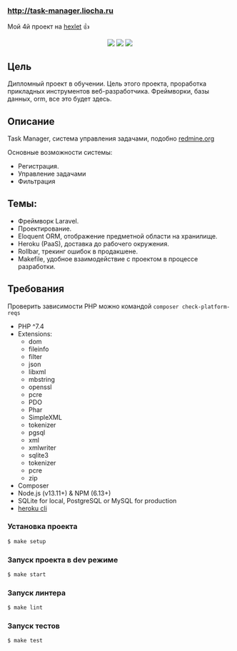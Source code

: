 ### http://task-manager.liocha.ru

Мой 4й проект  на  [hexlet](https://ru.hexlet.io/?ref=257626) :+1:
    
<p align="center">
<a href="https://github.com/Liocha/php-project-lvl4/actions"><img src="https://github.com/Liocha/php-project-lvl4/workflows/Master%20workflow/badge.svg" /></a>
<a href="https://codeclimate.com/github/Liocha/php-project-lvl4/maintainability"><img src="https://api.codeclimate.com/v1/badges/e502da4681faea3ec3b2/maintainability" /></a>
<a href="https://codeclimate.com/github/Liocha/php-project-lvl4/test_coverage"><img src="https://api.codeclimate.com/v1/badges/e502da4681faea3ec3b2/test_coverage" /></a>
</p>

## Цель

Дипломный проект в обучении. Цель этого проекта, проработка прикладных инструментов веб-разработчика. Фреймворки, базы данных, orm, все это будет здесь. 

## Описание

Task Manager, система управления задачами, подобно [redmine.org](http://redmine.org)

Основные возможности системы:

* Регистрация.
* Управление задачами
* Фильтрация

## Темы:

* Фреймворк Laravel.
* Проектирование. 
* Eloquent ORM, отображение предметной области на хранилище.
* Heroku (PaaS), доставка до рабочего окружения.
* Rollbar, трекинг ошибок в продакшене.
* Makefile, удобное взаимодействие с проектом в процессе разработки.

## Требования

Проверить зависимости PHP можно командой `composer check-platform-reqs`
* PHP ^7.4
* Extensions:
    - dom
    - fileinfo
    - filter
    - json
    - libxml
    - mbstring
    - openssl
    - pcre
    - PDO
    - Phar
    - SimpleXML
    - tokenizer
    - pgsql
    - xml
    - xmlwriter
    - sqlite3
    - tokenizer
    - pcre
    - zip
* Composer
* Node.js (v13.11+) & NPM (6.13+)
* SQLite for local, PostgreSQL or MySQL for production
* [heroku cli](https://devcenter.heroku.com/articles/heroku-cli#download-and-install)

### Установка проекта 

```sh
$ make setup
```

### Запуск проекта в dev режиме

```sh
$ make start
```
### Запуск линтера

```sh
$ make lint
```

### Запуск тестов

```sh
$ make test
```
